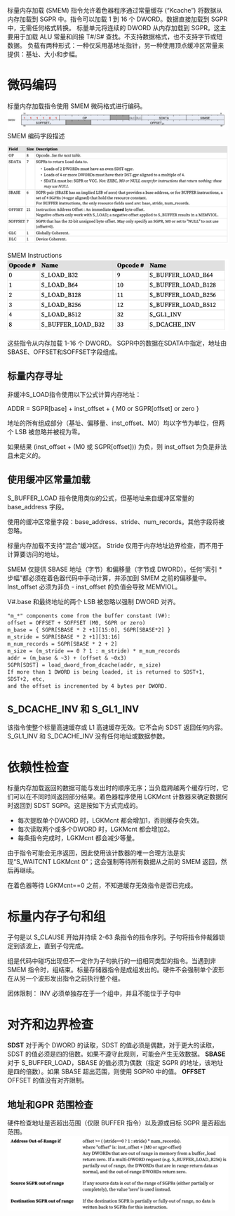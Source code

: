 标量内存加载 (SMEM) 指令允许着色器程序通过常量缓存 (“Kcache”) 将数据从内存加载到 SGPR 中。指令可以加载 1 到 16 个 DWORD。数据直接加载到 SGPR 中，无需任何格式转换。
标量单元将连续的 DWORD 从内存加载到 SGPR。这主要用于加载 ALU 常量和间接 T#/S# 查找。不支持数据格式，也不支持字节或短数据。
负载有两种形式：一种仅采用基地址指针，另一种使用顶点缓冲区常量来提供：基址、大小和步幅。
# 微码编码
标量内存加载指令使用 SMEM 微码格式进行编码。
![](assets/17106646137616.jpg)
SMEM 编码字段描述

![](assets/17106646601159.jpg)

 SMEM Instructions
 ![](assets/17106647302308.jpg)

这些指令从内存加载 1-16 个 DWORD。 SGPR中的数据在SDATA中指定，地址由SBASE、OFFSET和SOFFSET字段组成。
## 标量内存寻址
非缓冲S_LOAD指令使用以下公式计算内存地址：

ADDR = SGPR[base] + inst_offset + { M0 or SGPR[offset] or zero }

地址的所有组成部分（基址、偏移量、inst_offset、M0）均以字节为单位，但两个 LSB 被忽略并被视为零。

如果结果 (inst_offset + (M0 或 SGPR[offset])) 为负，则 inst_offset 为负是非法且未定义的。
## 使用缓冲区常量加载
S_BUFFER_LOAD 指令使用类似的公式，但基地址来自缓冲区常量的 base_address 字段。

使用的缓冲区常量字段：base_address、stride、num_records。其他字段将被忽略。

标量内存加载不支持“混合”缓冲区。 Stride 仅用于内存地址边界检查，而不用于计算要访问的地址。

SMEM 仅提供 SBASE 地址（字节）和偏移量（字节或 DWORD）。任何“索引 * 步幅”都必须在着色器代码中手动计算，并添加到 SMEM 之前的偏移量中。 Inst_offset 必须为非负 - inst_offset 的负值会导致 MEMVIOL。

V#.base 和最终地址的两个 LSB 被忽略以强制 DWORD 对齐。

```
"m_*" components come from the buffer constant (V#):
offset = OFFSET + SOFFSET (M0, SGPR or zero)
m_base = { SGPR[SBASE * 2 +1][15:0], SGPR[SBASE*2] }
m_stride = SGPR[SBASE * 2 +1][31:16]
m_num_records = SGPR[SBASE * 2 + 2]
m_size = (m_stride == 0 ? 1 : m_stride) * m_num_records
addr = (m_base & ~3) + (offset & ~0x3)
SGPR[SDST] = load_dword_from_dcache(addr, m_size)
If more than 1 DWORD is being loaded, it is returned to SDST+1, SDST+2, etc,
and the offset is incremented by 4 bytes per DWORD.
```
## S_DCACHE_INV 和 S_GL1_INV
该指令使整个标量高速缓存或 L1 高速缓存无效。它不会向 SDST 返回任何内容。S_GL1_INV 和 S_DCACHE_INV 没有任何地址或数据参数。
# 依赖性检查
标量内存加载返回的数据可能与发出时的顺序无序；当负载跨越两个缓存行时，它们可以在不同时间返回部分结果。着色器程序使用 LGKMcnt 计数器来确定数据何时返回到 SDST SGPR。这是按如下方式完成的。

* 每次提取单个DWORD 时，LGKMcnt 都会增加1，否则缓存会失效。
* 每次读取两个或多个DWORD 时，LGKMcnt 都会增加2。
* 每条指令完成时，LGKMcnt 都会减少等量。

由于指令可能会无序返回，因此使用该计数器的唯一合理方法是实现“S_WAITCNT LGKMcnt 0”；这会强制等待所有数据从之前的 SMEM 返回，然后再继续。

在着色器等待 LGKMcnt==0 之前，不知道缓存无效指令是否已完成。
# 标量内存子句和组 
子句是以 S_CLAUSE 开始并持续 2-63 条指令的指令序列。子句将指令仲裁器锁定到该波上，直到子句完成。

组是代码中碰巧出现但不一定作为子句执行的一组相同类型的指令。当遇到非 SMEM 指令时，组结束。标量存储器指令是成组发出的。硬件不会强制单个波形在从另一个波形发出指令之前执行整个组。

团体限制：
INV 必须单独存在于一个组中，并且不能位于子句中
# 对齐和边界检查
**SDST**
对于两个 DWORD 的读取，SDST 的值必须是偶数，对于更大的读取，SDST 的值必须是四的倍数。如果不遵守此规则，可能会产生无效数据。
**SBASE**
对于 S_BUFFER_LOAD，SBASE 的值必须为偶数（指定 SGPR 的地址，该地址是四的倍数）。如果 SBASE 超出范围，则使用 SGPR0 中的值。
**OFFSET**
OFFSET 的值没有对齐限制。
## 地址和GPR 范围检查
硬件检查地址是否超出范围（仅限 BUFFER 指令）以及源或目标 SGPR 是否超出范围。
![](assets/17106655761997.jpg)



